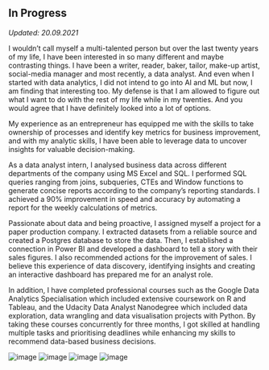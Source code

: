 ## In Progress  
*Updated: 20.09.2021* 

I wouldn’t call myself a multi-talented person but over the last twenty years of my life, I have been interested in so many different and maybe contrasting things. I have been a writer, reader, baker, tailor, make-up artist, social-media manager and most recently, a data analyst. And even when I started with data analytics, I did not intend to go into AI and ML but now, I am finding that interesting too. My defense is that I am allowed to figure out what I  want to do with the rest of my life while in my twenties. And you would agree that I have definitely looked into a lot of options.

My experience as an entrepreneur has equipped me with the skills to take ownership of processes and identify key metrics for business improvement, and with my analytic skills, I have been able to leverage data to uncover insights for valuable decision-making. 

As a data analyst intern, I analysed business data across different departments of the company using MS Excel and SQL. I performed SQL queries ranging from joins, subqueries, CTEs and Window functions to generate concise reports according to the company’s reporting standards. I achieved a 90% improvement in speed and accuracy by automating a report for the weekly calculations of metrics.

Passionate about data and being proactive, I assigned myself a project for a paper production company. I extracted datasets from a reliable source and created a Postgres database to store the data. Then, I established a connection in Power BI and developed a dashboard to tell a story with their sales figures. I also recommended actions for the improvement of sales. I believe this experience of data discovery, identifying insights and creating an interactive dashboard has prepared me for an analyst role.

In addition, I have completed professional courses such as the Google Data Analytics Specialisation which included extensive coursework on R and Tableau, and the Udacity Data Analyst Nanodegree which included data exploration, data wrangling and data visualisation projects with Python. By taking these courses concurrently for three months, I got skilled at handling multiple tasks and prioritising deadlines while enhancing my skills to recommend data-based business decisions.



![image](https://user-images.githubusercontent.com/45914807/191265216-7f2a3de0-c504-4d81-9e95-89df930c34d2.png)
![image](https://user-images.githubusercontent.com/45914807/191265459-64bbd97b-8ded-471c-99c0-feeae6d861a9.png)
![image](https://user-images.githubusercontent.com/45914807/191265560-815ccb9f-a0be-404c-8a20-f25659872d23.png)
![image](https://user-images.githubusercontent.com/45914807/191265758-bd0a1139-4f1b-488b-acc6-35851bcd5138.png)



